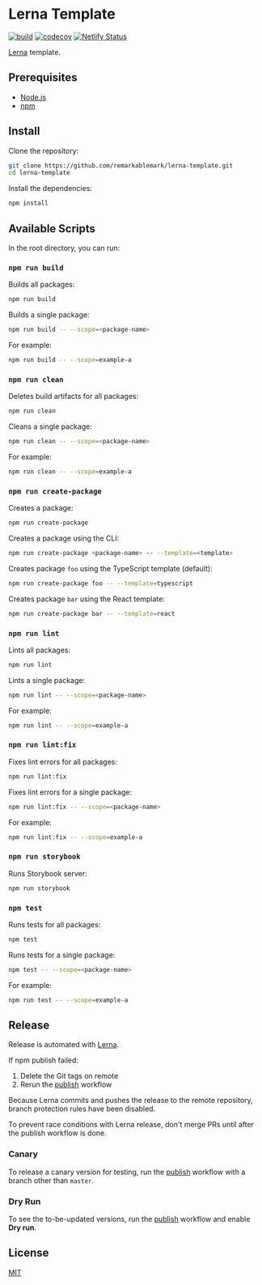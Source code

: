 # Lerna Template

[![build](https://github.com/remarkablemark/lerna-template/actions/workflows/build.yml/badge.svg)](https://github.com/remarkablemark/lerna-template/actions/workflows/build.yml)
[![codecov](https://codecov.io/gh/remarkablemark/lerna-template/branch/master/graph/badge.svg?token=1SYU67HOUQ)](https://codecov.io/gh/remarkablemark/lerna-template)
[![Netlify Status](https://api.netlify.com/api/v1/badges/46dc4645-697d-455e-8156-9817213bb13a/deploy-status)](https://app.netlify.com/sites/lerna-template/deploys)

[Lerna](https://github.com/lerna/lerna) template.

## Prerequisites

- [Node.js](https://nodejs.org/)
- [npm](https://docs.npmjs.com/downloading-and-installing-node-js-and-npm)

## Install

Clone the repository:

```sh
git clone https://github.com/remarkablemark/lerna-template.git
cd lerna-template
```

Install the dependencies:

```sh
npm install
```

## Available Scripts

In the root directory, you can run:

### `npm run build`

Builds all packages:

```sh
npm run build
```

Builds a single package:

```sh
npm run build -- --scope=<package-name>
```

For example:

```sh
npm run build -- --scope=example-a
```

### `npm run clean`

Deletes build artifacts for all packages:

```sh
npm run clean
```

Cleans a single package:

```sh
npm run clean -- --scope=<package-name>
```

For example:

```sh
npm run clean -- --scope=example-a
```

### `npm run create-package`

Creates a package:

```sh
npm run create-package
```

Creates a package using the CLI:

```sh
npm run create-package <package-name> -- --template=<template>
```

Creates package `foo` using the TypeScript template (default):

```sh
npm run create-package foo -- --template=typescript
```

Creates package `bar` using the React template:

```sh
npm run create-package bar -- --template=react
```

### `npm run lint`

Lints all packages:

```sh
npm run lint
```

Lints a single package:

```sh
npm run lint -- --scope=<package-name>
```

For example:

```sh
npm run lint -- --scope=example-a
```

### `npm run lint:fix`

Fixes lint errors for all packages:

```sh
npm run lint:fix
```

Fixes lint errors for a single package:

```sh
npm run lint:fix -- --scope=<package-name>
```

For example:

```sh
npm run lint:fix -- --scope=example-a
```

### `npm run storybook`

Runs Storybook server:

```sh
npm run storybook
```

### `npm test`

Runs tests for all packages:

```sh
npm test
```

Runs tests for a single package:

```sh
npm test -- --scope=<package-name>
```

For example:

```sh
npm run test -- --scope=example-a
```

## Release

Release is automated with [Lerna](https://lerna.js.org/).

If npm publish failed:

1. Delete the Git tags on remote
2. Rerun the [publish](https://github.com/remarkablemark/lerna-template/actions/workflows/publish.yml) workflow

Because Lerna commits and pushes the release to the remote repository, branch protection rules have been disabled.

To prevent race conditions with Lerna release, don't merge PRs until after the publish workflow is done.

### Canary

To release a canary version for testing, run the [publish](https://github.com/remarkablemark/lerna-template/actions/workflows/publish.yml) workflow with a branch other than `master`.

### Dry Run

To see the to-be-updated versions, run the [publish](https://github.com/remarkablemark/lerna-template/actions/workflows/publish.yml) workflow and enable **Dry run**.

## License

[MIT](LICENSE)

